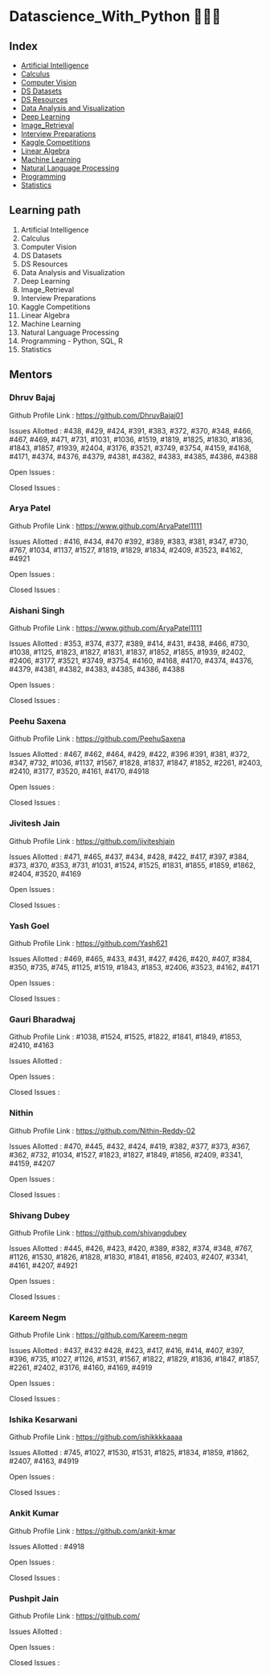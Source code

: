 <h1 align="left">Datascience_With_Python 👨🏻‍💻</h1>

## Index

- [Artificial Intelligence](https://github.com/girlscript/winter-of-contributing/tree/Datascience_With_Python/Datascience_With_Python/Artificial%20Intelligence)
- [Calculus](https://github.com/girlscript/winter-of-contributing/tree/Datascience_With_Python/Datascience_With_Python/Calculus)
- [Computer Vision](https://github.com/girlscript/winter-of-contributing/tree/Datascience_With_Python/Datascience_With_Python/Computer%20Vision)
- [DS Datasets](https://github.com/girlscript/winter-of-contributing/tree/Datascience_With_Python/Datascience_With_Python/DS%20Datasets)
- [DS Resources](https://github.com/girlscript/winter-of-contributing/tree/Datascience_With_Python/Datascience_With_Python/DS%20Resources)
- [Data Analysis and Visualization](https://github.com/girlscript/winter-of-contributing/tree/Datascience_With_Python/Datascience_With_Python/Data%20Analysis%20and%20Visualization)
- [Deep Learning](https://github.com/girlscript/winter-of-contributing/tree/Datascience_With_Python/Datascience_With_Python/Deep%20Learning)
- [Image_Retrieval](https://github.com/kishlayaug15/winter-of-contributing/tree/Datascience_With_Python/Datascience_With_Python/Image_Retrieval)
- [Interview Preparations](https://github.com/girlscript/winter-of-contributing/tree/Datascience_With_Python/Datascience_With_Python/Interview%20Preparation)
- [Kaggle Competitions](https://github.com/girlscript/winter-of-contributing/tree/Datascience_With_Python/Datascience_With_Python/Kaggle%20Competitions)
- [Linear Algebra](https://github.com/girlscript/winter-of-contributing/tree/Datascience_With_Python/Datascience_With_Python/Linear%20Algebra)
- [Machine Learning](https://github.com/girlscript/winter-of-contributing/tree/Datascience_With_Python/Datascience_With_Python/Machine%20Learning)
- [Natural Language Processing](https://github.com/girlscript/winter-of-contributing/tree/Datascience_With_Python/Datascience_With_Python/Natural%20Language%20Processing)
- [Programming](https://github.com/girlscript/winter-of-contributing/tree/Datascience_With_Python/Datascience_With_Python/Programming)
- [Statistics](https://github.com/girlscript/winter-of-contributing/tree/Datascience_With_Python/Datascience_With_Python/Statistics)


## Learning path

1. Artificial Intelligence
2. Calculus
3. Computer Vision
4. DS Datasets
5. DS Resources
6. Data Analysis and Visualization
7. Deep Learning
8. Image_Retrieval
9. Interview Preparations
10. Kaggle Competitions
11. Linear Algebra
12. Machine Learning
13. Natural Language Processing
14. Programming - Python, SQL, R
15. Statistics


## Mentors

### Dhruv Bajaj 

Github Profile Link : https://github.com/DhruvBajaj01 

Issues Allotted : #438, #429, #424, #391, #383, #372, #370, #348, #466, #467, #469, #471, #731, #1031, #1036, #1519, #1819, #1825, #1830, #1836, #1843, #1857, #1939, #2404, #3176, #3521, #3749, #3754, #4159, #4168, #4171, #4374, #4376, #4379, #4381, #4382, #4383, #4385, #4386, #4388

Open Issues :

Closed Issues : 


### Arya Patel

Github Profile Link : https://www.github.com/AryaPatel1111

Issues Allotted : #416, #434, #470 #392, #389, #383, #381, #347, #730, #767, #1034, #1137, #1527, #1819, #1829, #1834, #2409, #3523, #4162, #4921

Open Issues :

Closed Issues : 


### Aishani Singh

Github Profile Link : https://www.github.com/AryaPatel1111

Issues Allotted : #353, #374, #377, #389, #414, #431, #438, #466, #730, #1038, #1125, #1823, #1827, #1831, #1837, #1852, #1855, #1939, #2402, #2406, #3177, #3521, #3749, #3754, #4160, #4168, #4170, #4374, #4376, #4379, #4381, #4382, #4383, #4385, #4386, #4388

Open Issues :

Closed Issues : 


### Peehu Saxena

Github Profile Link : https://github.com/PeehuSaxena

Issues Allotted : #467, #462, #464, #429, #422, #396 #391, #381, #372, #347, #732, #1036, #1137, #1567, #1828, #1837, #1847, #1852, #2261, #2403, #2410, #3177, #3520, #4161, #4170, #4918

Open Issues :

Closed Issues : 


### Jivitesh Jain

Github Profile Link : https://github.com/jiviteshjain 

Issues Allotted : #471, #465, #437, #434, #428, #422, #417, #397, #384, #373, #370, #353, #731, #1031, #1524, #1525, #1831, #1855, #1859, #1862, #2404, #3520, #4169

Open Issues :

Closed Issues : 


### Yash Goel 

Github Profile Link : https://github.com/Yash621

Issues Allotted : #469, #465, #433, #431, #427, #426, #420, #407, #384, #350, #735, #745, #1125, #1519, #1843, #1853, #2406, #3523, #4162, #4171

Open Issues :

Closed Issues : 


### Gauri Bharadwaj

Github Profile Link : #1038, #1524, #1525, #1822, #1841, #1849, #1853, #2410, #4163

Issues Allotted :

Open Issues :

Closed Issues : 


### Nithin

Github Profile Link : https://github.com/Nithin-Reddy-02 

Issues Allotted : #470, #445, #432, #424, #419, #382, #377, #373, #367, #362, #732, #1034, #1527, #1823, #1827, #1849, #1856, #2409, #3341, #4159, #4207

Open Issues :

Closed Issues : 


### Shivang Dubey

Github Profile Link : https://github.com/shivangdubey 

Issues Allotted : #445, #426, #423, #420, #389, #382, #374, #348, #767, #1126, #1530, #1826, #1828, #1830, #1841, #1856, #2403, #2407, #3341, #4161, #4207, #4921

Open Issues :

Closed Issues : 


### Kareem Negm

Github Profile Link : https://github.com/Kareem-negm 

Issues Allotted : #437, #432 #428, #423, #417, #416, #414, #407, #397, #396, #735, #1027, #1126, #1531, #1567, #1822, #1829, #1836, #1847, #1857, #2261, #2402, #3176, #4160, #4169, #4919

Open Issues :

Closed Issues : 


### Ishika Kesarwani

Github Profile Link : https://github.com/ishikkkkaaaa

Issues Allotted : #745, #1027, #1530, #1531, #1825, #1834, #1859, #1862, #2407, #4163, #4919

Open Issues :

Closed Issues : 


### Ankit Kumar

Github Profile Link : https://github.com/ankit-kmar

Issues Allotted : #4918

Open Issues :

Closed Issues : 


### Pushpit Jain

Github Profile Link : https://github.com/

Issues Allotted : 

Open Issues :

Closed Issues : 
